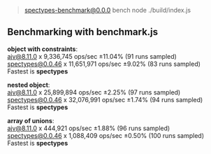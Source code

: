 
> spectypes-benchmark@0.0.0 bench
> node ./build/index.js

## Benchmarking with benchmark.js
<b>object with constraints</b>:</br>
ajv@8.11.0 x 9,336,745 ops/sec ±11.04% (91 runs sampled)</br>
spectypes@0.0.46 x 11,651,971 ops/sec ±9.02% (83 runs sampled)</br>
Fastest is <b>spectypes</b>

<b>nested object</b>:</br>
ajv@8.11.0 x 25,899,894 ops/sec ±2.25% (97 runs sampled)</br>
spectypes@0.0.46 x 32,076,991 ops/sec ±1.74% (94 runs sampled)</br>
Fastest is <b>spectypes</b>

<b>array of unions</b>:</br>
ajv@8.11.0 x 444,921 ops/sec ±1.88% (96 runs sampled)</br>
spectypes@0.0.46 x 1,088,409 ops/sec ±0.50% (100 runs sampled)</br>
Fastest is <b>spectypes</b>

